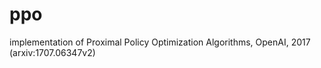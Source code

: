 # ppo

implementation of Proximal Policy Optimization Algorithms, OpenAI, 2017 (arxiv:1707.06347v2)

